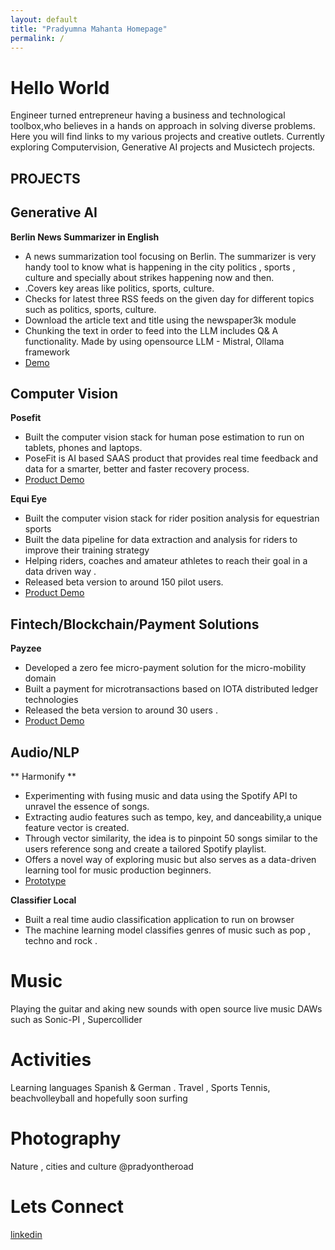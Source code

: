 ```yaml
---
layout: default
title: "Pradyumna Mahanta Homepage"
permalink: /
---
```

# Hello World 
Engineer turned entrepreneur having a business and technological toolbox,who believes in a hands on approach in solving diverse problems. Here you will find links to my various projects and creative outlets. Currently exploring Computervision, Generative AI projects and Musictech projects.

## PROJECTS
## Generative AI 
**Berlin News Summarizer in English**
- A news summarization tool focusing on Berlin. The summarizer is very handy tool to know what is happening in the city politics , sports , culture and specially about strikes happening now and then.
- .Covers key areas like politics, sports, culture.
-  Checks for latest three RSS feeds on the given day for different topics such as politics, sports, culture.
-  Download the article text and title using the newspaper3k module
-   Chunking the text in order to feed into the LLM includes Q& A functionality. Made by using opensource LLM - Mistral, Ollama framework
-   [Demo](https://www.youtube.com/watch?v=qE8xH1tLSwM&t=8s)


## Computer Vision 
**Posefit**
 - Built the computer vision stack for human pose estimation to run on tablets, phones and laptops.
 - PoseFit is AI based SAAS product that provides real time feedback and data for a smarter, better and faster recovery process. 
 - [Product Demo](https://www.youtube.com/watch?v=NESL6rhN8Vg)
 
**Equi Eye**
 - Built the computer vision stack for rider position analysis for equestrian sports 
 - Built the data pipeline for data extraction and analysis for riders to improve their training strategy 
 - Helping riders, coaches and amateur athletes to reach their goal in a data driven way . 
 - Released beta version to around 150 pilot users. 
 - [Product Demo ](https://youtu.be/Aiu4LuMbUPc)
 
## Fintech/Blockchain/Payment Solutions 
**Payzee**
 - Developed a zero fee micro-payment solution for the micro-mobility domain 
 - Built a payment for microtransactions based on IOTA distributed ledger technologies 
 - Released the beta version to around 30 users . 
 - [Product Demo ](https://youtu.be/daJWRMCCjts)
 
## Audio/NLP 
** Harmonify ** 
- Experimenting with fusing music and data using the Spotify API to unravel the essence of songs.
- Extracting audio features such as tempo, key, and danceability,a unique feature vector is created.
- Through vector similarity, the idea is to pinpoint 50 songs similar to the users reference song and create a tailored Spotify playlist.
- Offers a novel way of exploring music but also serves as a data-driven learning tool for music production beginners.
- [Prototype](https://www.linkedin.com/posts/pradyumna-mahanta-0ba09815_opensource-software-spotify-activity-7056514678167883776-8njs?utm_source=share&utm_medium=member_desktop)
  
**Classifier Local**
 - Built a real time audio classification application to run on browser 
 - The machine learning model classifies genres of music such as pop , techno and rock . 

# Music

Playing the guitar and  aking new sounds with open source live music DAWs such as Sonic-PI , Supercollider 

# Activities

Learning languages Spanish & German . Travel , Sports Tennis, beachvolleyball and hopefully soon surfing

# Photography 

Nature , cities and culture @pradyontheroad

# Lets Connect
[linkedin](https://www.linkedin.com/in/pradyumna-mahanta-0ba09815/)
